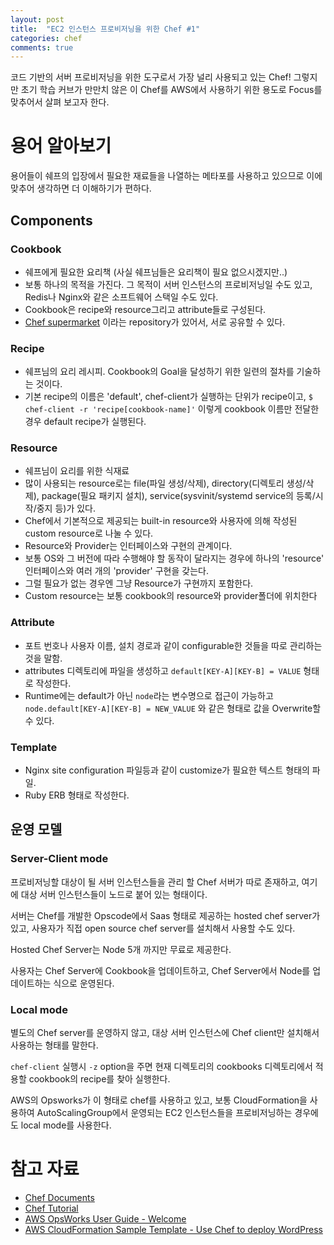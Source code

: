 ```yaml
---
layout: post
title:  "EC2 인스턴스 프로비저닝을 위한 Chef #1"
categories: chef
comments: true
---
```


코드 기반의 서버 프로비저닝을 위한 도구로서 가장 널리 사용되고 있는 Chef! 그렇지만 초기 학습 커브가 만만치 않은 이 Chef를 AWS에서 사용하기 위한 용도로 Focus를 맞추어서 살펴 보고자 한다.

# 용어 알아보기

용어들이 쉐프의 입장에서 필요한 재료들을 나열하는 메타포를 사용하고 있으므로 이에 맞추어 생각하면 더 이해하기가 편하다.

## Components

### Cookbook

- 쉐프에게 필요한 요리책 (사실 쉐프님들은 요리책이 필요 없으시겠지만..)
- 보통 하나의 목적을 가진다. 그 목적이 서버 인스턴스의 프로비저닝일 수도 있고, Redis나 Nginx와 같은 소프트웨어 스택일 수도 있다.
- Cookbook은 recipe와 resource그리고 attribute들로 구성된다.
- [Chef supermarket](https://supermarket.chef.io) 이라는 repository가 있어서, 서로 공유할 수 있다.

### Recipe

- 쉐프님의 요리 레시피. Cookbook의 Goal을 달성하기 위한 일련의 절차를 기술하는 것이다.
- 기본 recipe의 이름은 'default', chef-client가 실행하는 단위가 recipe이고, `$ chef-client -r 'recipe[cookbook-name]'` 이렇게 cookbook 이름만 전달한 경우 default recipe가 실행된다.

### Resource

- 쉐프님이 요리를 위한 식재료
- 많이 사용되는 resource로는 file(파일 생성/삭제), directory(디렉토리 생성/삭제), package(필요 패키지 설치), service(sysvinit/systemd service의 등록/시작/중지 등)가 있다.
- Chef에서 기본적으로 제공되는 built-in resource와 사용자에 의해 작성된 custom resource로 나눌 수 있다.
- Resource와 Provider는 인터페이스와 구현의 관계이다.
- 보통 OS와 그 버전에 따라 수행해야 할 동작이 달라지는 경우에 하나의 'resource' 인터페이스와 여러 개의 'provider' 구현을 갖는다.
- 그럴 필요가 없는 경우엔 그냥 Resource가 구현까지 포함한다.
- Custom resource는 보통 cookbook의 resource와 provider폴더에 위치한다

### Attribute

- 포트 번호나 사용자 이름, 설치 경로과 같이 configurable한 것들을 따로 관리하는 것을 말함.
- attributes 디렉토리에 파일을 생성하고 `default[KEY-A][KEY-B] = VALUE` 형태로 작성한다.
- Runtime에는 default가 아닌 `node`라는 변수명으로 접근이 가능하고 `node.default[KEY-A][KEY-B] = NEW_VALUE` 와 같은 형태로 값을 Overwrite할 수 있다.

### Template
- Nginx site configuration 파일등과 같이 customize가 필요한 텍스트 형태의 파일.
- Ruby ERB 형태로 작성한다.

## 운영 모델

### Server-Client mode

프로비저닝할 대상이 될 서버 인스턴스들을 관리 할 Chef 서버가 따로 존재하고, 여기에 대상 서버 인스턴스들이 노드로 붙어 있는 형태이다.

서버는 Chef를 개발한 Opscode에서 Saas 형태로 제공하는 hosted chef server가 있고, 사용자가 직접 open source chef server를 설치해서 사용할 수도 있다.

Hosted Chef Server는 Node 5개 까지만 무료로 제공한다.

사용자는 Chef Server에 Cookbook을 업데이트하고, Chef Server에서 Node를 업데이트하는 식으로 운영된다.

### Local mode

별도의 Chef server를 운영하지 않고, 대상 서버 인스턴스에 Chef client만 설치해서 사용하는 형태를 말한다.

`chef-client` 실행시 `-z` option을 주면 현재 디렉토리의 cookbooks 디렉토리에서 적용할 cookbook의 recipe를 찾아 실행한다.

AWS의 Opsworks가 이 형태로 chef를 사용하고 있고, 보통 CloudFormation을 사용하여 AutoScalingGroup에서 운영되는 EC2 인스턴스들을 프로비저닝하는 경우에도 local mode를 사용한다.

# 참고 자료

- [Chef Documents](http://docs.chef.io)
- [Chef Tutorial](https://learn.chef.io/tutorials/)
- [AWS OpsWorks User Guide - Welcome](http://docs.aws.amazon.com/opsworks/latest/userguide/welcome.html)
- [AWS CloudFormation Sample Template - Use Chef to deploy WordPress](https://s3-ap-northeast-2.amazonaws.com/cloudformation-templates-ap-northeast-2/WordPress_Chef.template)

